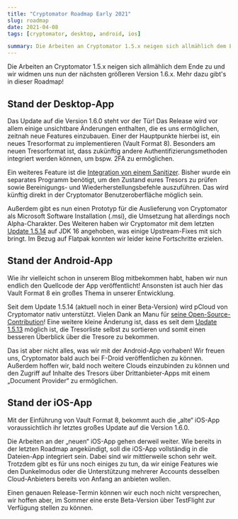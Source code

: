 ```yaml
---
title: "Cryptomator Roadmap Early 2021"
slug: roadmap
date: 2021-04-08
tags: [cryptomator, desktop, android, ios]

summary: Die Arbeiten an Cryptomator 1.5.x neigen sich allmählich dem Ende zu und wir widmen uns nun der nächsten größeren Version 1.6.x. Mehr dazu gibt's in dieser Roadmap!
---
```

Die Arbeiten an Cryptomator 1.5.x neigen sich allmählich dem Ende zu und wir widmen uns nun der nächsten größeren Version 1.6.x. Mehr dazu gibt's in dieser Roadmap!

## Stand der Desktop-App
Das Update auf die Version 1.6.0 steht vor der Tür! Das Release wird vor allem einige unsichtbare Änderungen enthalten, die es uns ermöglichen, zeitnah neue Features einzubauen. Einer der Hauptpunkte hierbei ist, ein neues Tresorformat zu implementieren (Vault Format 8). Besonders am neuen Tresorformat ist, dass zukünftig andere Authentifizierungsmethoden integriert werden können, um bspw. 2FA zu ermöglichen.

Ein weiteres Feature ist die [Integration von einem Sanitizer](https://github.com/cryptomator/cryptomator/projects/7). Bisher wurde ein separates Programm benötigt, um den Zustand eures Tresors zu prüfen sowie Bereinigungs- und Wiederherstellungsbefehle auszuführen. Das wird künftig direkt in der Cryptomator Benutzeroberfläche möglich sein.

Außerdem gibt es nun einen Prototyp für die Auslieferung von Cryptomator als Microsoft Software Installation (.msi), die Umsetzung hat allerdings noch Alpha-Charakter. Des Weiteren haben wir Cryptomator mit dem letzten [Update 1.5.14](https://github.com/cryptomator/cryptomator/releases/tag/1.5.14) auf JDK 16 angehoben, was einige Upstream-Fixes mit sich bringt. Im Bezug auf Flatpak konnten wir leider keine Fortschritte erzielen.

## Stand der Android-App
Wie ihr vielleicht schon in unserem Blog mitbekommen habt, haben wir nun endlich den Quellcode der App veröffentlicht! Ansonsten ist auch hier das Vault Format 8 ein großes Thema in unserer Entwicklung. 

Seit dem Update 1.5.14 (aktuell noch in einer Beta-Version) wird pCloud von Cryptomator nativ unterstützt. Vielen Dank an Manu für [seine Open-Source-Contribution](https://github.com/cryptomator/android/pull/283)! Eine weitere kleine Änderung ist, dass es seit dem [Update 1.5.13](https://github.com/cryptomator/android/releases/tag/1.5.13) möglich ist, die Tresorliste selbst zu sortieren und somit einen besseren Überblick über die Tresore zu bekommen.

Das ist aber nicht alles, was wir mit der Android-App vorhaben! Wir freuen uns, Cryptomator bald auch bei F-Droid veröffentlichen zu können. Außerdem hoffen wir, bald noch weitere Clouds einzubinden zu können und den Zugriff auf Inhalte des Tresors über Drittanbieter-Apps mit einem „Document Provider“ zu ermöglichen.

## Stand der iOS-App
Mit der Einführung von Vault Format 8, bekommt auch die „alte“ iOS-App voraussichtlich ihr letztes großes Update auf die Version 1.6.0.

Die Arbeiten an der „neuen“ iOS-App gehen derweil weiter. Wie bereits in der letzten Roadmap angekündigt, soll die iOS-App vollständig in die Dateien-App integriert sein. Dabei sind wir mittlerweile schon sehr weit. Trotzdem gibt es für uns noch einiges zu tun, da wir einige Features wie den Dunkelmodus oder die Unterstützung mehrerer Accounts desselben Cloud-Anbieters bereits von Anfang an anbieten wollen.

Einen genauen Release-Termin können wir euch noch nicht versprechen, wir hoffen aber, im Sommer eine erste Beta-Version über TestFlight zur Verfügung stellen zu können.
